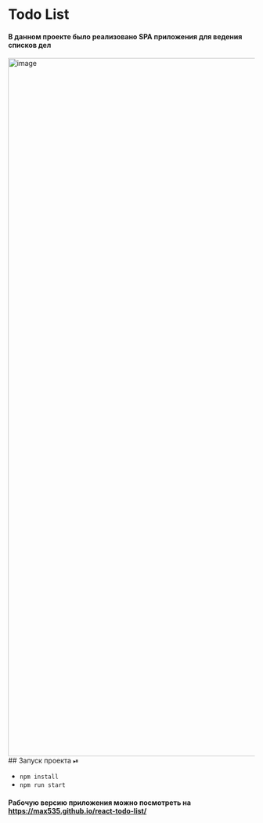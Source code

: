# Todo List

#### В данном проекте было реализовано SPA приложения для ведения списков дел

<img width="1424" alt="image" src="https://user-images.githubusercontent.com/49311021/177587655-4609340a-85ae-4b93-9ca6-0e7910781ce6.png">
## Запуск проекта ⏯

+ ```npm install```
+ ```npm run start```


#### Рабочую версию приложения можно посмотреть на https://max535.github.io/react-todo-list/
